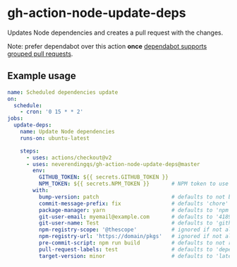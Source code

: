 # gh-action-node-update-deps

Updates Node dependencies and creates a pull request with the changes.

Note: prefer dependabot over this action **once** [dependabot supports grouped pull requests](https://github.com/dependabot/feedback/issues/5).

## Example usage

```yaml
name: Scheduled dependencies update
on:
  schedule:
    - cron: '0 15 * * 2'
jobs:
  update-deps:
    name: Update Node dependencies
    runs-on: ubuntu-latest

    steps:
      - uses: actions/checkout@v2
      - uses: neverendingqs/gh-action-node-update-deps@master
        env:
          GITHUB_TOKEN: ${{ secrets.GITHUB_TOKEN }}
          NPM_TOKEN: ${{ secrets.NPM_TOKEN }}       # NPM token to use when `registry-*` configs are set
        with:
          bump-version: patch                       # defaults to not bumping the package version
          commit-message-prefix: fix                # defaults 'chore'
          package-manager: yarn                     # defaults to 'npm'
          git-user-email: myemail@example.com       # defaults to '41898282+github-actions[bot]@users.noreply.github.com'
          git-user-name: Test                       # defaults to 'github-actions[bot]'
          npm-registry-scope: '@thescope'           # ignored if not all `npm-registry-*` configs are set
          npm-registry-url: 'https://domain/pkgs'   # ignored if not all `npm-registry-*` configs are set
          pre-commit-script: npm run build          # defaults to not running anything
          pull-request-labels: test                 # defaults to 'dependencies'
          target-version: minor                     # defaults to 'latest'
```
